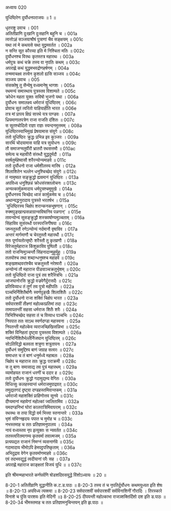 अध्यायः 020

युधिष्ठिरेण दुर्योधनपराजयः ॥ 1 ॥

धृतराष्ट्र उवाच ।	001  
अतितीव्राणि दुःखानि दुःसहानि बहूनि च ।	001a  
त्वत्तोऽहं सञ्जयाश्रौषं पुत्राणां चैव सङ्क्षयम् ॥	001c  
यथा त्वं मे कथयसे यथा युद्वमवर्तत ।	002a  
न सन्ति सूत कौरव्या इति मे निश्चिता मतिः ॥	002c  
दुर्योधनश्च विरथः कृतस्तत्र महारथः ।	003a  
धर्मपुत्रः कथं चक्रे तस्य वा नृपतिः कथम् ॥	003c  
अपराह्णे कथं युद्धमभवद्रोणहर्षणम् ।	004a  
तन्ममाचक्ष्व तत्त्वेन कुशलो ह्यसि सञ्जय ॥	004c  
सञ्जय उवाच ।	005  
संसक्तेषु तु सैन्येषु वध्यमानेषु भागशः ।	005a  
रथमन्यं समास्थाय पुत्रस्तव विशाम्पते ॥	005c   
क्रोधेन महता युक्तः सविषो भुजगो यथा ।	006a  
दुर्योधनः समालक्ष्य धर्मराजं युधिष्ठिरम् ।	006c  
प्रोवाच सूतं त्वरितो याहियाहीति भारत ॥	006e  
तत्र मां प्रापय क्षिप्रं सारथे यत्र पाण्डवः ।	007a  
ध्रियमाणातपत्रेण राजा राजति दंशितः ॥	007c  
स सूतश्चोदितो राज्ञा राज्ञः स्यन्दनमुत्तमम् ।	008a  
युधिष्ठिरस्याभिमुखं प्रेषयामास संयुगे ॥	008c  
ततो युधिष्ठिरः क्रुद्धः प्रभिन्न इव कुञ्जरः ।	009a  
सारथिं चोदयामास याहि यत्र सुयोधनः ॥	009c  
तौ समाजग्मतुर्वीरौ भ्रातरौ रथसत्तमौ ॥	010ac  
समेत्य च महावीरौ संरब्धौ युद्धदुर्मदौ ।	011a  
ववर्षतुर्महेष्वासौ शरैरन्योन्यमाहवे ॥	011c  
ततो दुर्योधनो राजा धर्मशीलस्य मारिष ।	012a  
शिलाशितेन भल्लेन धनुश्चिच्छेद संयुगे ॥	012c  
तं नामृष्यत सङ्क्रुद्धो ह्यवमानं युधिष्ठिरः ।	013a  
अपविध्य धनुश्छिन्नं क्रोधसंरक्तलोचनः ॥	013c  
अन्यत्कार्मुकमादाय धर्मपुत्रश्चमूमुखे ।	014a  
दुर्योधनस्य चिच्छेद ध्वजं कार्मुकमेव च ॥	014c  
अथान्यद्धनुरादाय पुत्रस्ते भरतर्षभ ।	015a  
`युधिष्ठिरस्य चिक्षेप शरान्कनकभूषणान् ।	015c  
रुक्मपुङ्खान्प्रसन्नाग्रान्सविषानिव पन्नगान्' ॥	015e  
तावन्योन्यं सुसङ्क्रुद्धौ शस्त्रवर्षाण्यमुञ्चताम् ।	016a  
सिंहाविव सुसंरब्धौ परस्परजिगीषया ॥	016c  
जघ्नतुस्तौ रणेऽन्योन्यं नर्दमानौ वृषाविव ।	017a  
अन्तरं मार्गमाणौ च चेरतुस्तौ महारथौ ॥	017c  
ततः पूर्णायतोत्सृष्टैः शरैस्तौ तु कृतव्रणौ ।	018a  
विरेजतुर्महाराज किंशुकाविव पुष्पितौ ॥	018c  
ततो राजन्विमुञ्चन्तौ सिंहनादान्मुहुर्मुहुः ।	019a  
तलयोश्च तथा शब्दान्धनुषश्च महाहवे ॥	019c  
शङ्खशब्दवरांश्चैव चक्रतुस्तौ नरेश्वरौ ।	020a  
अन्योन्यं तौ महाराज पीडयाञ्चक्रतुर्भृशम् ॥	020c  
ततो युधिष्ठिरो राजा पुत्रं तव शरैस्त्रिभिः ।	021a  
आजघानोरसि क्रुद्धो वज्रवेगैर्दुरासदैः ॥	021c  
प्रतिविव्याध तं तूर्णं तव पुत्रो महीपतिः ।	022a  
पञ्चभिर्निशितैर्बाणैः स्वर्णपुङ्खैः शिलाशितैः ॥	022c  
ततो दुर्योधनो राजा शक्तिं चिक्षेप भारत ।	023a  
सर्वपारशवीं तीक्ष्णां महोल्काप्रतिमां तदा ॥	023c  
तामापतन्तीं सहसा धर्मराजः शितैः शरैः ।	024a  
त्रिभिश्चिच्छेद सहसा तं च विव्याध पञ्चभिः ॥	024c  
निपपात ततः साऽथ स्वर्णदण्डा महास्वना ।	025a  
निपतन्ती महोल्केव व्यराजच्छिखिसन्निभा ॥	025c  
शक्तिं विनिहतां दृष्ट्वा पुत्रस्तव विशाम्पते ।	026a  
नवभिर्निशितैर्भल्लैर्निजघान युधिष्ठिरम् ॥	026c  
सोऽतिविद्धो बलवता शत्रुणा शत्रुतापनः ।	027a  
दुर्योधनं समुद्दिश्य बाणं जग्राह सत्वरः ॥	027c  
समाधत्त च तं बाणं धनुर्मध्ये महाबलः ।	028a  
चिक्षेप च महाराज ततः क्रुद्धः पराक्रमी ॥	028c  
स तु बाणः समासाद्य तव पुत्रं महारथम् ।	029a  
व्यामोहयत राजानं धरणीं च ददार ह ॥	029c  
ततो दुर्योधनः क्रुद्धो गदामुद्यम्य वेगितः ।	030a  
विधित्सुः कलहस्यान्तं धर्मराजमुपाद्रवत् ॥	030c  
तमुद्यतगदं दृष्ट्वा दण्डहस्तमिवान्तकम् ।	031a  
धर्मराजो महाशक्तिं प्राहिणोत्तव सूनवे ॥	031c  
दीप्यमानां महावेगां महोल्कां ज्वलितामिव ।	032a  
यमदण्डनिभां घोरां कालरात्रिमिवापराम् ॥	032c  
रथस्थः स तया विद्धो वर्म भित्त्वा स्तनान्तरे ।	033a  
भृशं संविग्नहृदयः पपात च मुमोह च ॥	033c  
नभस्तमाह च ततः प्रतिज्ञामनुपालय ।	034a  
नायं वध्यस्तव नृप इत्युक्तः स न्यवर्तत ॥	034c  
ततस्त्वरितमागम्य कृतवर्मा तवात्मजम् ।	035a  
प्रत्यपद्यत राजानं निमग्नं व्यसनार्णवे ॥	035c  
गदामादाय भीमोऽपि हेमपट्टपरिष्कृताम् ।	036a  
अभिदुद्राव वेगेन कृतवर्माणमाहवे ॥	036c  
एवं तदभवद्युद्धं त्वदीयानां परैः सह ।	037a  
अपराह्णे महाराज काङ्क्षतां विजयं युधि ॥ ॥	037c  

इति श्रीमन्महाभारते कर्णपर्वणि षोडशदिवसयुद्धे विंशोऽध्यायः ॥ 20 ॥

8-20-1 अतितीव्राणि युद्धानीति क.ट.ड.पाठः ॥ 8-20-3 तस्य तं च नृपतिर्दुर्योधनः कथमयुध्यत इति शेषः ॥ 8-20-13 अपविध्य त्यक्त्वा ॥ 8-20-23 सर्वपारशवीं सर्वपारशवीं सर्वविनाशिनीं गौरादिः । तिरस्कारे विनाशे च पुंसि पारशवः इति मेदिनी ॥३ 8-20-25 दीपयन्ती महोल्काभा राजञ्शक्तिर्दिशो दश इति ड.पाठः ॥ 8-20-34 भीमस्तमाह च ततः प्रतिज्ञामनुचिन्तयन् इति झ.पाठः ॥
